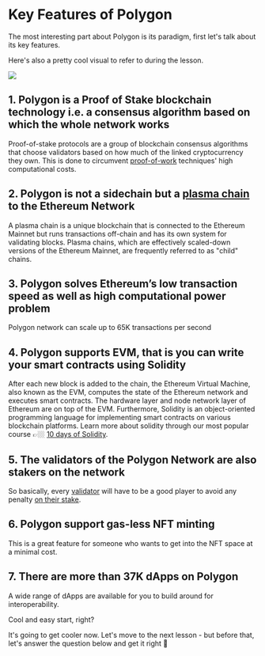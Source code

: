 # Key Features of Polygon

The most interesting part about Polygon is its paradigm, first let's talk about its key features.

Here's also a pretty cool visual to refer to during the lesson.

![](https://metaschool.s3-ap-southeast-1.amazonaws.com/images/tnfmiYlKK4UBQUa1QTi913Psu0e0KoBcIuFD3vgV.jpg)

## 1\. Polygon is a Proof of Stake blockchain technology i.e. a consensus algorithm based on which the whole network works

Proof-of-stake protocols are a group of blockchain consensus algorithms that choose validators based on how much of the linked cryptocurrency they own. This is done to circumvent [proof-of-work](https://metaschool.so/articles/proof-of-work-meaning/) techniques' high computational costs.

## 2\. Polygon is not a sidechain but a [plasma chain](https://metaschool.so/articles/plasma-chain-ethereum-blockchain/) to the Ethereum Network

A plasma chain is a unique blockchain that is connected to the Ethereum Mainnet but runs transactions off-chain and has its own system for validating blocks. Plasma chains, which are effectively scaled-down versions of the Ethereum Mainnet, are frequently referred to as "child" chains.

## 3\. Polygon solves Ethereum’s low transaction speed as well as high computational power problem

Polygon network can scale up to 65K transactions per second

## 4\. Polygon supports EVM, that is you can write your smart contracts using Solidity

After each new block is added to the chain, the Ethereum Virtual Machine, also known as the EVM, computes the state of the Ethereum network and executes smart contracts. The hardware layer and node network layer of Ethereum are on top of the EVM. Furthermore, Solidity is an object-oriented programming language for implementing smart contracts on various blockchain platforms. Learn more about solidity through our most popular course 👉🏼 [10 days of Solidity](https://metaschool.so/course/10-days-of-solidity).

## 5\. The validators of the Polygon Network are also stakers on the network

So basically, every [validator](https://metaschool.so/articles/validator-blockchain/) will have to be a good player to avoid any penalty [on their stake](https://metaschool.so/articles/staking-proof-of-stake/).

## 6\. Polygon support gas-less NFT minting

This is a great feature for someone who wants to get into the NFT space at a minimal cost.

## 7\. There are more than 37K dApps on Polygon

A wide range of dApps are available for you to build around for interoperability.

Cool and easy start, right?

It's going to get cooler now. Let's move to the next lesson - but before that, let's answer the question below and get it right 🎯
